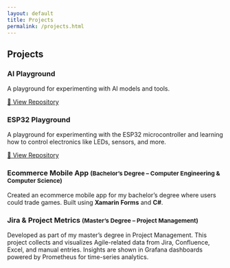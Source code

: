 ```yaml
---
layout: default
title: Projects
permalink: /projects.html
---
```


## Projects

<section class="projects-grid">

  <article class="project-card">
    <h3>AI Playground</h3>
    <p>
      A playground for experimenting with AI models and tools.
    </p>
    <p>
      <a class="btn" href="https://github.com/vinersar31/ai_playground"
         target="_blank" rel="noopener noreferrer">
        🔗 View Repository
      </a>
    </p>
  </article>

  <article class="project-card">
    <h3>ESP32 Playground</h3>
    <p>
      A playground for experimenting with the ESP32 microcontroller and
      learning how to control electronics like LEDs, sensors, and more.
    </p>
    <p>
      <a class="btn" href="https://github.com/vinersar31/esp32_playground"
         target="_blank" rel="noopener noreferrer">
        🔗 View Repository
      </a>
    </p>
  </article>

  <article class="project-card">
    <h3>Ecommerce Mobile App
      <small> (Bachelor’s Degree – Computer Engineering &amp;
      Computer Science)</small>
    </h3>
    <p>
      Created an ecommerce mobile app for my bachelor’s degree where users
      could trade games. Built using <strong>Xamarin Forms</strong> and
      <strong>C#</strong>.
    </p>
  </article>

  <article class="project-card">
    <h3>Jira &amp; Project Metrics
      <small> (Master’s Degree – Project Management)</small>
    </h3>
    <p>
      Developed as part of my master’s degree in Project Management. This
      project collects and visualizes Agile-related data from Jira,
      Confluence, Excel, and manual entries. Insights are shown in
      Grafana dashboards powered by Prometheus for time-series analytics.
    </p>
  </article>

</section>
